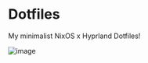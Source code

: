 # Dotfiles
My minimalist NixOS x Hyprland Dotfiles!

![image](https://github.com/user-attachments/assets/bab336b1-8e01-41fe-a651-200cbd128718)
